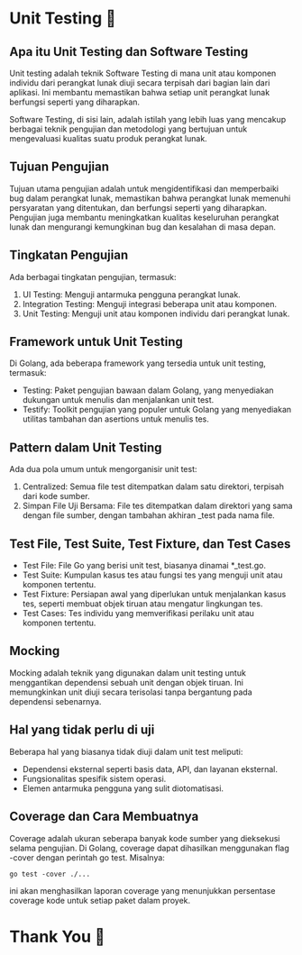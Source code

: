 # Unit Testing :rocket:

## Apa itu Unit Testing dan Software Testing

Unit testing adalah teknik Software Testing di mana unit atau komponen individu dari perangkat lunak diuji secara terpisah dari bagian lain dari aplikasi. Ini membantu memastikan bahwa setiap unit perangkat lunak berfungsi seperti yang diharapkan.

Software Testing, di sisi lain, adalah istilah yang lebih luas yang mencakup berbagai teknik pengujian dan metodologi yang bertujuan untuk mengevaluasi kualitas suatu produk perangkat lunak.

## Tujuan Pengujian

Tujuan utama pengujian adalah untuk mengidentifikasi dan memperbaiki bug dalam perangkat lunak, memastikan bahwa perangkat lunak memenuhi persyaratan yang ditentukan, dan berfungsi seperti yang diharapkan. Pengujian juga membantu meningkatkan kualitas keseluruhan perangkat lunak dan mengurangi kemungkinan bug dan kesalahan di masa depan.

## Tingkatan Pengujian

Ada berbagai tingkatan pengujian, termasuk:

1. UI Testing: Menguji antarmuka pengguna perangkat lunak.
2. Integration Testing: Menguji integrasi beberapa unit atau komponen.
3. Unit Testing: Menguji unit atau komponen individu dari perangkat lunak.

## Framework untuk Unit Testing

Di Golang, ada beberapa framework yang tersedia untuk unit testing, termasuk:

- Testing: Paket pengujian bawaan dalam Golang, yang menyediakan dukungan untuk menulis dan menjalankan unit test.
- Testify: Toolkit pengujian yang populer untuk Golang yang menyediakan utilitas tambahan dan asertions untuk menulis tes.

## Pattern dalam Unit Testing

Ada dua pola umum untuk mengorganisir unit test:

1. Centralized: Semua file test ditempatkan dalam satu direktori, terpisah dari kode sumber.
2. Simpan File Uji Bersama: File tes ditempatkan dalam direktori yang sama dengan file sumber, dengan tambahan akhiran \_test pada nama file.

## Test File, Test Suite, Test Fixture, dan Test Cases

- Test File: File Go yang berisi unit test, biasanya dinamai \*\_test.go.
- Test Suite: Kumpulan kasus tes atau fungsi tes yang menguji unit atau komponen tertentu.
- Test Fixture: Persiapan awal yang diperlukan untuk menjalankan kasus tes, seperti membuat objek tiruan atau mengatur lingkungan tes.
- Test Cases: Tes individu yang memverifikasi perilaku unit atau komponen tertentu.

## Mocking

Mocking adalah teknik yang digunakan dalam unit testing untuk menggantikan dependensi sebuah unit dengan objek tiruan. Ini memungkinkan unit diuji secara terisolasi tanpa bergantung pada dependensi sebenarnya.

## Hal yang tidak perlu di uji

Beberapa hal yang biasanya tidak diuji dalam unit test meliputi:

- Dependensi eksternal seperti basis data, API, dan layanan eksternal.
- Fungsionalitas spesifik sistem operasi.
- Elemen antarmuka pengguna yang sulit diotomatisasi.

## Coverage dan Cara Membuatnya

Coverage adalah ukuran seberapa banyak kode sumber yang dieksekusi selama pengujian. Di Golang, coverage dapat dihasilkan menggunakan flag -cover dengan perintah go test. Misalnya:

```
go test -cover ./...
```

ini akan menghasilkan laporan coverage yang menunjukkan persentase coverage kode untuk setiap paket dalam proyek.

# Thank You :star2:
